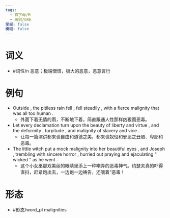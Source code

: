 ```yaml
---
tags:
  - 首字母/M
  - 级别/GRE
掌握: false
模糊: false
---
```

# 词义
- #词性/n  恶意；极端憎恨，极大的恶意，恶意言行
# 例句
- Outside , the pitiless rain fell , fell steadily , with a fierce malignity that was all too human .
	- 外面下着无情的雨，不断地下着，简直跟通人性那样凶狠而恶毒。
- Let every declamation turn upon the beauty of liberty and virtue , and the deformity , turpitude , and malignity of slavery and vice .
	- 让每一篇演讲都来谈自由和道德之美，都来谈奴役和邪恶之丑陋、卑鄙和恶毒。
- The little witch put a mock malignity into her beautiful eyes , and Joseph , trembling with sincere horror , hurried out praying and ejaculating " wicked " as he went .
	- 这个小女巫那双美丽的眼睛里添上一种嘲弄的恶毒神气。约瑟夫真的吓得直抖，赶紧跑出去，一边跑一边祷告，还嚷着“恶毒！
# 形态
- #形态/word_pl malignities
